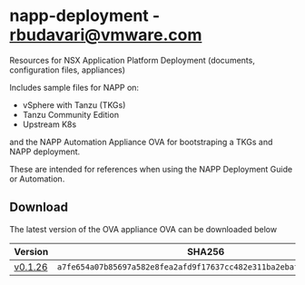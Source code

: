 # napp-deployment - rbudavari@vmware.com

Resources for NSX Application Platform Deployment (documents, configuration files, appliances)

Includes sample files for NAPP on:
- vSphere with Tanzu (TKGs)
- Tanzu Community Edition
- Upstream K8s

and the NAPP Automation Appliance OVA for bootstraping a TKGs and NAPP deployment.

These are intended for references when using the NAPP Deployment Guide or Automation.

## Download

The latest version of the OVA appliance OVA  can be downloaded below

| Version | SHA256 |
|---|---|
| [v0.1.26](https://www.vmware.com/download/vmwarensx/ova/napp-automation-0.1.26.ova) | `a7fe654a07b85697a582e8fea2afd9f17637cc482e311ba2ebaff50cba838614` |

